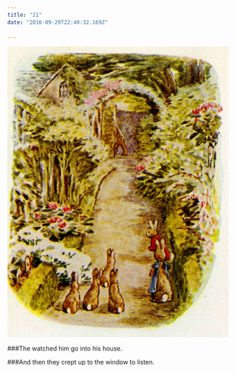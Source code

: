 ```yaml
---
title: "21"
date: "2016-09-29T22:40:32.169Z"

---
```


![Benjamin Bunny and Peter Rabbit](./22.jpg)

###The watched him go into his house.

###And then they crept up to the window to listen.


